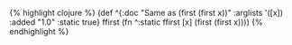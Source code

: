 {% highlight clojure %}
(def
 ^{:doc "Same as (first (first x))"
   :arglists '([x])
   :added "1.0"
   :static true}
 ffirst (fn ^:static ffirst [x] (first (first x))))
{% endhighlight %}
